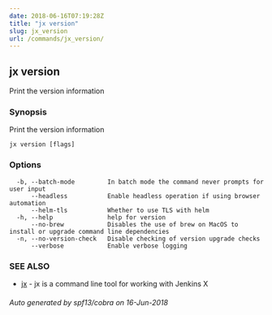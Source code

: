 ```yaml
---
date: 2018-06-16T07:19:28Z
title: "jx version"
slug: jx_version
url: /commands/jx_version/
---
```

## jx version

Print the version information

### Synopsis

Print the version information

```
jx version [flags]
```

### Options

```
  -b, --batch-mode         In batch mode the command never prompts for user input
      --headless           Enable headless operation if using browser automation
      --helm-tls           Whether to use TLS with helm
  -h, --help               help for version
      --no-brew            Disables the use of brew on MacOS to install or upgrade command line dependencies
  -n, --no-version-check   Disable checking of version upgrade checks
      --verbose            Enable verbose logging
```

### SEE ALSO

* [jx](/commands/jx/)	 - jx is a command line tool for working with Jenkins X

###### Auto generated by spf13/cobra on 16-Jun-2018
